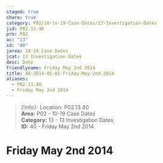 ```yaml
---  
staged: true  
share: true  
category: P02/10-to-19-Case-Dates/13-Investigation-Dates  
jid: P02.13.40  
pro: P02  
ac: "13"  
id: "40"  
jarea: 10-19 Case Dates  
jcat: 13 Investigation Dates  
desc: Date  
friendlyname: Friday May 2nd 2014  
title: 40-2014-05-02-Friday-May-2nd-2014  
aliases:  
  - P02.13.40  
  - Friday May 2nd 2014  
---  
```

  
>[!info]- Location: P02.13.40  
>**Area:** P02 - 10-19 Case Dates  
>**Category:** 13 - 13 Investigation Dates  
>**ID:** 40 - Friday May 2nd 2014  
  
# Friday May 2nd 2014  
